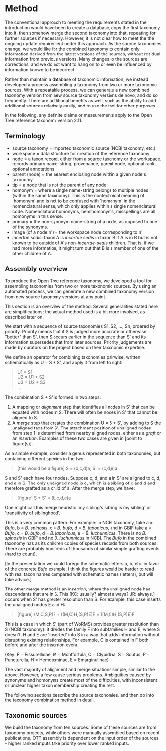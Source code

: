 
# Method

The conventional approach to meeting the requirements stated in the introduction
would have been to create a database, copy the first taxonomy into it, then
somehow merge the second taxonomy into that, repeating for further sources if
necessary.  However, it is not clear how to meet the the ongoing update
requirement under this approach.  As the source taxonomies change, we would like
for the combined taxonomy to contain only information derived from the latest
versions of the sources, without residual information from previous versions.  Many
changes to the sources are corrections, and we do not want to hang on to or even
be influenced by information known to be incorrect.  

Rather than maintain a database of taxonomic information, we instead developed a
process assembling a taxonomy from two or more taxonomic sources.  With a
repeatable process, we can generate a new combined taxonomy version from new
source taxonomy versions de novo, and do so frequently.  There are additional
benefits as well, such as the ability to add additional sources relatively
easily, and to use the tool for other purposes.

In the following, any definite claims or measurements apply to the
Open Tree reference taxonomy version 2.11.

## Terminology

  * source taxonomy = imported taxonomic source (NCBI taxonomy, etc.)
  * workspace = data structure for creation of the reference
    taxonomy
  * node = a taxon record, either from a source taxonomy or the workspace.
    records primary name-string, provenance,
    parent node, optional rank, optional annotations
  * parent (node) = the nearest enclosing node within a given node's taxonomy
  * tip = a node that is not the parent of any node
  * homonym = where a single name-string belongs to multiple nodes
    (within the same taxonomy).  This is the nontechnical meaning of 'homonym'
    and is not to be confused with 'homonym' in the nomenclatural sense, 
    which only applies within a single nomenclatural code.
    Nomenclatural homonyms, hemihomonyms, misspellings are all homonyms in this sense.
  * primary = the non-synonym name-string of a node, as opposed to one of the synonyms.
  * image (of a node n') = the workspace node corresponding to n'
  * _incertae sedis_: taxon A is _incertae sedis_ in taxon B if A is in B
    but is not known to be outside of A's non-_incertae-sedis_ children.  That is,
    if we had more information, it might turn out that B is a
    member of one of the other children of A.


## Assembly overview

To produce the Open Tree reference taxonomy, 
we developed a tool for assembling taxonomies from two or more
taxonomic sources.  By using an automated process, we can generate a
new combined taxonomy version from new source taxonomy versions at any
point.

This section is an overview of the method. Several
generalities stated here are simplifications; the actual method used
is a bit more involved, as described later on.

We start with a sequence of source taxonomies S1, S2, ..., Sn, ordered
by priority.  Priority means that if S is judged more accurate or
otherwise "better" than S', then S occurs earlier in the sequence than
S' and its information supersedes that from later sources.  Priority
judgements are made by curators on the project based on their taxonomic
expertise.

We define an operator for combining taxonomies pairwise, written
schematically as U = S + S', and apply it from left to right:

> U1 = S1  
> U2 = U1 + S2  
> U3 = U2 + S3  
> ...

The combination S + S' is formed in two steps:

 1. A mapping or _alignment_ step that identifies all
    nodes in S' that can be equated with nodes in S. There will often be nodes
    in S' that cannot be aligned to S.
 2. A _merge_ step that creates the combination U = S + S', by adding to S the unaligned
    taxa from S'. The attachment position of unaligned nodes from step 1
    is determined from nearby aligned nodes, either as a _graft_
    or an _insertion_. Examples of these two cases are given in
    [point to figure(s)].

As a simple example, consider a genus represented in both
taxonomies, but containing different species in the two:

> [this would be a figure]   S = (b,c,d)a,  S' = (c,d,e)a

S and S' each have four nodes.  Suppose c, d, and a in S' are aligned
to c, d, and a in S.  The only unaligned node is e, which is a
sibling of c and d and therefore grafted as a child of a.  After the merge
step, we have:

> [figure] S + S' = (b,c,d,e)a

One might call this merge heuristic 'my sibling's sibling is my
sibling' or 'transitivity of siblinghood'.

This is a very common pattern.  For example: in NCBI taxonomy, take a
= _Bufo_, b = _B. spinosis_, c = _B. bufo_, d = _B. japonicus_, and
in GBIF take a = _Bufo_, c = _B. bufo_, d = _B. japonicus_, e =
_B. luchunnicus_.  There is no _B. spinosis_ in GBIF and no
_B. luchunnicus_ in NCBI.  The _Bufo_ in the combined taxonomy has as
its children copies of species records from both sources.  There are
probably hundreds of thousands of similar simple grafting events (hard
to count).

[In the presentation we could forego the schematic letters a, b,
etc. in favor of the concrete _Bufo_ example.  I think the figures would be
harder to read with real taxon names compared with schematic names
(letters), but will take advice.]

The other merge method is an _insertion_, where the unaligned
node has descendants that are in S. This [KC: usually? almost always? JR: always.]
occurs when S' has greater resolution than S. For example, this case
inserts the unaligned nodes E and H:

> [figure] (M,C,S,P)F + ((M,C)H,(S,P)E)F = ((M,C)H,(S,P)E)F

This is a case in which S' (part of WoRMS) provides greater resolution
than S (NCBI taxonomy): it divides the family F into subfamilies H and
E, where S doesn't.  H and E are 'inserted' into S in a way that adds
information without disrupting existing relationships.  For example, C
is contained in F both before and after the insertion event.

(Key: F = Fissurellidae, M = Montfortula, C = Clypidina, S = Scutus, P
= Puncturella, H = Hemotominae, E = Emarginulinae)

The vast majority of alignment and merge situations simple, similar to the 
above. However, a few cause serious problems.  Ambiguities
caused by synonyms and homonyms create most of the difficulties, with
inconsistent or unclear higher taxon membership creating the rest.

The following sections describe the source taxonomies, and then go
into the taxonomy combination method in detail.


## Taxonomic sources

We build the taxonomy from ten sources. Some of these sources are from
taxonomy projects, while others were manually assembled based on
recent publications.  OTT assembly is dependent on the input order of
the sources - higher ranked inputs take priority over lower ranked
inputs.
